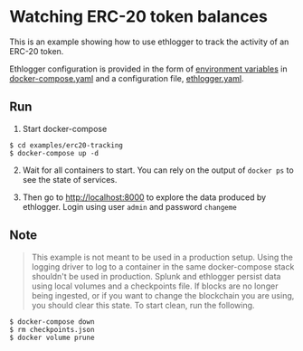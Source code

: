 # Watching ERC-20 token balances

This is an example showing how to use ethlogger to track the activity of an ERC-20 token.

Ethlogger configuration is provided in the form of [environment variables](../../docs/cli.md#environment-variables) in [docker-compose.yaml](./docker-compose.yaml#L25) and a configuration file, [ethlogger.yaml](./ethlogger.yaml).

## Run

1. Start docker-compose

```sh-session
$ cd examples/erc20-tracking
$ docker-compose up -d
```

2. Wait for all containers to start.
   You can rely on the output of `docker ps` to see the state of services.

3. Then go to [http://localhost:8000](http://localhost:8000) to explore the data produced by ethlogger.
   Login using user `admin` and password `changeme`

## Note

> This example is not meant to be used in a production setup.
> Using the logging driver to log to a container in the same docker-compose stack shouldn't be used in production.
> Splunk and ethlogger persist data using local volumes and a checkpoints file. If blocks are no longer being ingested, or if you want to change the blockchain you are using, you should clear this state. To start clean, run the following.

```sh-session
$ docker-compose down
$ rm checkpoints.json
$ docker volume prune
```

